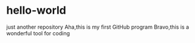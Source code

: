 # hello-world
just another repository
Aha,this is my first GitHub program
Bravo,this is a wonderful tool for coding
